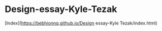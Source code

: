 # Design-essay-Kyle-Tezak
[Index](https://bebhionnq.github.io/Design essay-Kyle Tezak/index.html)
 

